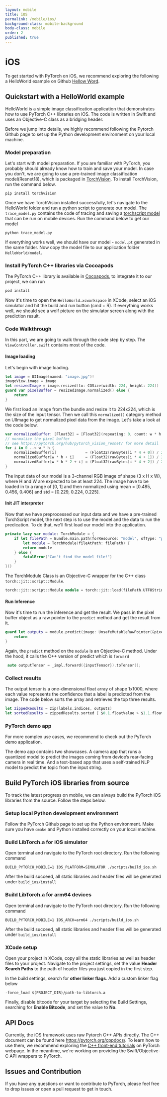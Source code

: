 ```yaml
---
layout: mobile
title: iOS
permalink: /mobile/ios/
background-class: mobile-background
body-class: mobile
order: 2
published: true
---
```


# iOS

To get started with PyTorch on iOS, we recommend exploring the following a HelloWorld example on Github [Hellow Word](https://github.com/pytorch/ios-demo-app/tree/master/HelloWorld). 

## Quickstart with a HelloWorld example

HelloWorld is a simple image classification application that demonstrates how to use PyTorch C++ libraries on iOS. The code is written in Swift and uses an Objective-C class as a bridging header.

Before we jump into details, we highly recommend following the Pytorch Github page to set up the Python development environment on your local machine. 

### Model preparation

Let's start with model preparation. If you are familiar with PyTorch, you probably should already know how to train and save your model. In case you don't, we are going to use a pre-trained image classification model(Resnet18), which is packaged in [TorchVision](https://pytorch.org/docs/stable/torchvision/index.html). To install TorchVision, run the command below.

```shell
pip install torchvision
```

Once we have TorchVision installed successfully, let's navigate to the HelloWorld folder and run a python script to generate our model. The `trace_model.py` contains the code of tracing and saving a [torchscript model](https://pytorch.org/tutorials/beginner/Intro_to_TorchScript_tutorial.html) that can be run on mobile devices. Run the command below to get our model

```shell
python trace_model.py
```

If everything works well, we should have our model - `model.pt` generated in the same folder. Now copy the model file to our application folder `HelloWorld/model`.

### Install PyTorch C++ libraries via Cocoapods

The PyTorch C++ library is available in [Cocoapods](https://cocoapods.org/), to integrate it to our project, we can run 

```ruby
pod install
```
Now it's time to open the `HelloWorld.xcworkspace` in XCode, select an iOS simulator and hit the build and run button (cmd + R). If everything works well, we should see a wolf picture on the simulator screen along with the prediction result.

### Code Walkthrough

In this part, we are going to walk through the code step by step. The `ViewController.swift` contains most of the code.

#### Image loading

Let's begin with image loading.

```swift
let image = UIImage(named: "image.jpg")!
imageView.image = image
let resizedImage = image.resized(to: CGSize(width: 224, height: 224))
guard var pixelBuffer = resizedImage.normalized() else {
    return
}
```

We first load an image from the bundle and resize it to 224x224, which is the size of the input tensor. Then we call this `normalized()` category method on UIImage to get normalized pixel data from the image. Let's take a look at the code below.

```swift
var normalizedBuffer: [Float32] = [Float32](repeating: 0, count: w * h * 3)
// normalize the pixel buffer
// see https://pytorch.org/hub/pytorch_vision_resnet/ for more detail
for i in 0 ..< w * h {
    normalizedBuffer[i]             = (Float32(rawBytes[i * 4 + 0]) / 255.0 - 0.485) / 0.229 // R
    normalizedBuffer[w * h + i]     = (Float32(rawBytes[i * 4 + 1]) / 255.0 - 0.456) / 0.224 // G
    normalizedBuffer[w * h * 2 + i] = (Float32(rawBytes[i * 4 + 2]) / 255.0 - 0.406) / 0.225 // B
}
```
The input data of our model is a 3-channel RGB image of shape (3 x H x W), where H and W are expected to be at least 224. The image have to be loaded in to a range of [0, 1] and then normalized using mean = [0.485, 0.456, 0.406] and std = [0.229, 0.224, 0.225].

#### Init JIT interpreter

Now that we have preprocessed our input data and we have a pre-trained TorchScript model, the next step is to use the model and the data to run the predication. To do that, we'll first load our model into the application.

```swift
private lazy var module: TorchModule = {
    if let filePath = Bundle.main.path(forResource: "model", ofType: "pt"),
        let module = TorchModule(fileAtPath: filePath) {
        return module
    } else {
        fatalError("Can't find the model file!")
    }
}()
```
The TorchModule Class is an Objective-C wrapper for the C++ class `torch::jit::script::Module`. 

```cpp
torch::jit::script::Module module = torch::jit::load(filePath.UTF8String);
```

#### Run Inference

Now it's time to run the inference and get the result. We pass in the pixel buffer object as a raw pointer to the `predict` method and get the result from it.

```swift
guard let outputs = module.predict(image: UnsafeMutableRawPointer(&pixelBuffer)) else {
    return
}
```
Again, the `predict` method on the `module` is an Objective-C method. Under the hood, it calls the C++ version of predict which is `forward`

```cpp
 auto outputTensor = _impl.forward({inputTensor}).toTensor();
```

### Collect results

The output tensor is a one-dimensional float array of shape 1x1000, where each value represents the confidence that a label is predicted from the image. The code below sorts the array and retrieves the top three results.

```swift
let zippedResults = zip(labels.indices, outputs)
let sortedResults = zippedResults.sorted { $0.1.floatValue > $1.1.floatValue }.prefix(3)
```

### PyTorch demo app

For more complex use cases, we recommend to check out the PyTorch demo application. 

The demo app contains two showcases. A camera app that runs a quantized model to predict the images coming from device’s rear-facing camera in real time. And a text-based app that uses a self-trained NLP model to predict the topic from the input string.

## Build PyTorch iOS libraries from source

To track the latest progress on mobile, we can always build the PyTorch iOS libraries from the source. Follow the steps below.

### Setup local Python development environment

Follow the PyTorch Github page to set up the Python environment. Make sure you have `cmake` and Python installed correctly on your local machine.

### Build LibTorch.a for iOS simulator

Open terminal and navigate to the PyTorch root directory. Run the following command

```
BUILD_PYTORCH_MOBILE=1 IOS_PLATFORM=SIMULATOR ./scripts/build_ios.sh
```
After the build succeed, all static libraries and header files will be generated under `build_ios/install`

### Build LibTorch.a for arm64 devices

Open terminal and navigate to the PyTorch root directory. Run the following command

```
BUILD_PYTORCH_MOBILE=1 IOS_ARCH=arm64 ./scripts/build_ios.sh
```
After the build succeed, all static libraries and header files will be generated under `build_ios/install`

### XCode setup

Open your project in XCode, copy all the static libraries as well as header files to your project. Navigate to the project settings, set the value **Header Search Paths** to the path of header files you just copied in the first step.

In the build settings, search for **other linker flags**.  Add a custom linker flag below 

```
-force_load $(PROJECT_DIR)/path-to-libtorch.a
```
 Finally, disable bitcode for your target by selecting the Build Settings, searching for **Enable Bitcode**, and set the value to **No**.

## API Docs

Currently, the iOS framework uses raw Pytorch C++ APIs directly. The C++ document can be found here https://pytorch.org/cppdocs/. To learn how to use them, we recommend exploring the [C++ front-end tutorials](https://pytorch.org/tutorials/advanced/cpp_frontend.html) on PyTorch webpage. In the meantime, we're working on providing the Swift/Objective-C API wrappers to PyTorch.

## Issues and Contribution

If you have any questions or want to contribute to PyTorch, please feel free to drop issues or open a pull request to get in touch.





